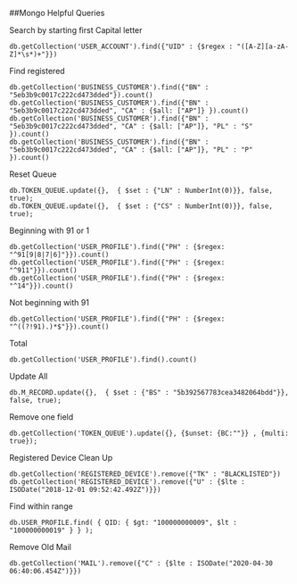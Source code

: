 ##Mongo Helpful Queries

Search by starting first Capital letter

    db.getCollection('USER_ACCOUNT').find({"UID" : {$regex : "([A-Z][a-zA-Z]*\s*)+"}})

Find registered 

    db.getCollection('BUSINESS_CUSTOMER').find({"BN" : "5eb3b9c0017c222cd473dded"}).count()
    db.getCollection('BUSINESS_CUSTOMER').find({"BN" : "5eb3b9c0017c222cd473dded", "CA" : {$all: ["AP"]} }).count()
    db.getCollection('BUSINESS_CUSTOMER').find({"BN" : "5eb3b9c0017c222cd473dded", "CA" : {$all: ["AP"]}, "PL" : "S" }).count()
    db.getCollection('BUSINESS_CUSTOMER').find({"BN" : "5eb3b9c0017c222cd473dded", "CA" : {$all: ["AP"]}, "PL" : "P" }).count()

Reset Queue

    db.TOKEN_QUEUE.update({},  { $set : {"LN" : NumberInt(0)}}, false, true);
    db.TOKEN_QUEUE.update({},  { $set : {"CS" : NumberInt(0)}}, false, true);

Beginning with 91 or 1

    db.getCollection('USER_PROFILE').find({"PH" : {$regex: "^91[9|8|7|6]"}}).count()
    db.getCollection('USER_PROFILE').find({"PH" : {$regex: "^911"}}).count()
    db.getCollection('USER_PROFILE').find({"PH" : {$regex: "^14"}}).count()
    
Not beginning with 91    

    db.getCollection('USER_PROFILE').find({"PH" : {$regex: "^((?!91).)*$"}}).count()
    
Total   
 
    db.getCollection('USER_PROFILE').find().count()
    
Update All

    db.M_RECORD.update({},  { $set : {"BS" : "5b392567783cea3482064bdd"}}, false, true);    
    
Remove one field

    db.getCollection('TOKEN_QUEUE').update({}, {$unset: {BC:""}} , {multi: true});
    
Registered Device Clean Up

    db.getCollection('REGISTERED_DEVICE').remove({"TK" : "BLACKLISTED"})
    db.getCollection('REGISTERED_DEVICE').remove({"U" : {$lte : ISODate("2018-12-01 09:52:42.492Z")}})
    
Find within range

    db.USER_PROFILE.find( { QID: { $gt: "100000000009", $lt : "100000000019" } } ); 

Remove Old Mail

    db.getCollection('MAIL').remove({"C" : {$lte : ISODate("2020-04-30 06:40:06.454Z")}})           
